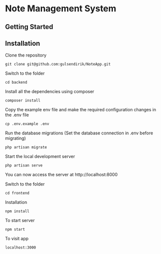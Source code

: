 # Note Management System

## Getting Started

## Installation

Clone the repository 

    git clone git@github.com:gulsendirik/NoteApp.git

Switch to the folder

    cd backend 

Install all the dependencies using composer 

    composer install

Copy the example env file and make the required configuration changes in the .env file

    cp .env.example .env

Run the database migrations (Set the database connection in .env before migrating)

    php artisan migrate

Start the local development server

    php artisan serve

You can now access the server at http://localhost:8000


Switch to the folder

    cd frontend

Installation

    npm install

To start server

    npm start

To visit app

    localhost:3000